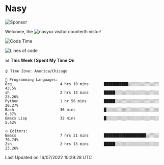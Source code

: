 # Nasy

<!--
<p align="center">
<img height="200" src="https://github-readme-stats.vercel.app/api?username=nasyxx&count_private=true&show_icons=true&theme=dracula&include_all_commits=true"/>
<img height="200" src="https://github-readme-stats.vercel.app/api/top-langs/?username=nasyxx&theme=dracula&hide=html,jupyter+notebook&count_private=true&show_icons=true"/>
</p>

  
----------------
-->

![Sponsor](https://img.shields.io/static/v1.svg?label=Sponsor&message=%E2%9D%A4&logo=GitHub&style=flat&color=pink)
 
Welcome, the ![nasyxx visitor counter](https://count.getloli.com/get/@nasyxx?theme=rule34)th vistor!
 
<!--START_SECTION:waka-->
![Code Time](http://img.shields.io/badge/Code%20Time-2%2C517%20hrs%2012%20mins-blue)

![Lines of code](https://img.shields.io/badge/From%20Hello%20World%20I%27ve%20Written-5%20Million%20lines%20of%20code-blue)

📊 **This Week I Spent My Time On** 

```text
⌚︎ Time Zone: America/Chicago

💬 Programming Languages: 
Org                      4 hrs 10 mins       ███████████░░░░░░░░░░░░░░   43.5% 
sh                       2 hrs 13 mins       █████░░░░░░░░░░░░░░░░░░░░   23.26% 
Python                   1 hr 56 mins        █████░░░░░░░░░░░░░░░░░░░░   20.27% 
Bash                     36 mins             █░░░░░░░░░░░░░░░░░░░░░░░░   6.37% 
Emacs Lisp               32 mins             █░░░░░░░░░░░░░░░░░░░░░░░░   5.62%

🔥 Editors: 
Emacs                    7 hrs 21 mins       ███████████████████░░░░░░   76.74% 
Zsh                      2 hrs 13 mins       █████░░░░░░░░░░░░░░░░░░░░   23.26%

```


 Last Updated on 16/07/2022 10:29:28 UTC
<!--END_SECTION:waka-->

<!-- ![visitors](https://visitor-badge.laobi.icu/badge?page_id=nasyxx.nasyxx) -->
